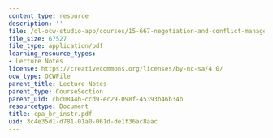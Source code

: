 ```yaml
---
content_type: resource
description: ''
file: /ol-ocw-studio-app/courses/15-667-negotiation-and-conflict-management-spring-2001/3c4e35d1d78101a0061dde1f36ac8aac_cpa_br_instr.pdf
file_size: 67527
file_type: application/pdf
learning_resource_types:
- Lecture Notes
license: https://creativecommons.org/licenses/by-nc-sa/4.0/
ocw_type: OCWFile
parent_title: Lecture Notes
parent_type: CourseSection
parent_uid: cbc0844b-ccd9-ec29-098f-45393b46b34b
resourcetype: Document
title: cpa_br_instr.pdf
uid: 3c4e35d1-d781-01a0-061d-de1f36ac8aac
---
```


